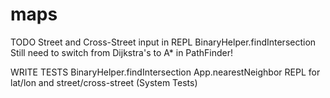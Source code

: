 maps
====

TODO
Street and Cross-Street input in REPL
	BinaryHelper.findIntersection
Still need to switch from Dijkstra's to A* in PathFinder! 

WRITE TESTS
BinaryHelper.findIntersection
App.nearestNeighbor
REPL for lat/lon and street/cross-street (System Tests)
